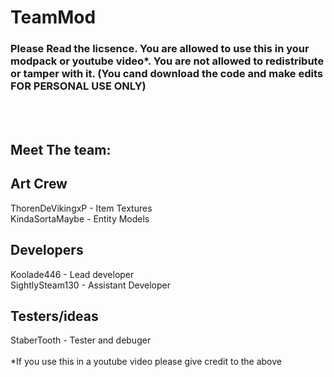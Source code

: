 # TeamMod
### Please Read the licsence. You are allowed to use this in your modpack or youtube video\*. You are not allowed to redistribute or tamper with it. (You cand download the code and make edits FOR PERSONAL USE ONLY)
<br><br>
## Meet The team:

Art Crew
----------------------------------
ThorenDeVikingxP - Item Textures <br>
KindaSortaMaybe - Entity Models

Developers
-------------------------------------
Koolade446 - Lead developer <br>
SightlySteam130 - Assistant Developer

Testers/ideas
---------------
StaberTooth - Tester and debuger <br><br>
\*If you use this in a youtube video please give credit to the above
